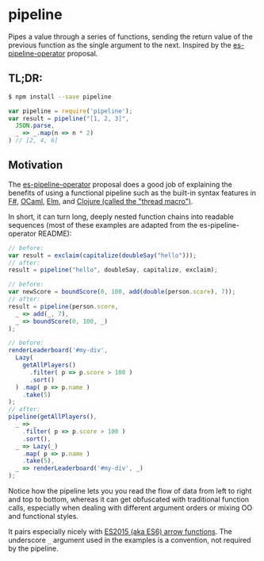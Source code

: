 # pipeline

Pipes a value through a series of functions, sending the return value of the previous function as the single argument to the next. Inspired by the [es-pipeline-operator](https://github.com/mindeavor/es-pipeline-operator) proposal.

## TL;DR:

```sh
$ npm install --save pipeline
```

```js
var pipeline = require('pipeline');
var result = pipeline("[1, 2, 3]",
  JSON.parse,
  _ => _.map(n => n * 2)
) // [2, 4, 6]
```

## Motivation

The [es-pipeline-operator](https://github.com/mindeavor/es-pipeline-operator) proposal does a good job of explaining the benefits of using a functional pipeline such as the built-in syntax features in [F#](https://en.wikibooks.org/wiki/F_Sharp_Programming/Higher_Order_Functions#The_.7C.3E_Operator), [OCaml](http://caml.inria.fr/pub/docs/manual-ocaml/libref/Pervasives.html#VAL%28%7C%3E%29), [Elm](https://edmz.org/design/2015/07/29/elm-lang-notes.html), and [Clojure (called the "thread macro")](https://clojuredocs.org/clojure.core/-%3E).

In short, it can turn long, deeply nested function chains into readable sequences (most of these examples are adapted from the es-pipeline-operator README):

```js
// before:
var result = exclaim(capitalize(doubleSay("hello")));
// after:
result = pipeline("hello", doubleSay, capitalize, exclaim);

// before:
var newScore = boundScore(0, 100, add(double(person.score), 7));
// after:
result = pipeline(person.score,
  _ => add(_, 7),
  _ => boundScore(0, 100, _)
);

// before:
renderLeaderboard('#my-div',
  Lazy(
    getAllPlayers()
      .filter( p => p.score > 100 )
      .sort()
  ) .map( p => p.name )
    .take(5)
);
// after:
pipeline(getAllPlayers(),
  _ => _
    .filter( p => p.score > 100 )
    .sort(),
  _ => Lazy(_)
    .map( p => p.name )
    .take(5),
  _ => renderLeaderboard('#my-div', _)
);
```

Notice how the pipeline lets you you read the flow of data from left to right and top to bottom, whereas it can get obfuscated with traditional function calls, especially when dealing with different argument orders or mixing OO and functional styles.

It pairs especially nicely with [ES2015 (aka ES6) arrow functions](https://developer.mozilla.org/en-US/docs/Web/JavaScript/Reference/Functions/Arrow_functions). The underscore `_` argument used in the examples is a convention, not required by the pipeline.
